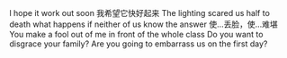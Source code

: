 
l hope it work out soon 我希望它快好起来
The lighting scared us half to death
what happens if neither of us know the answer
使...丢脸，使...难堪
You make a fool out of me in front of the whole class
Do you want to disgrace your family?
Are you going to embarrass us on the first day?